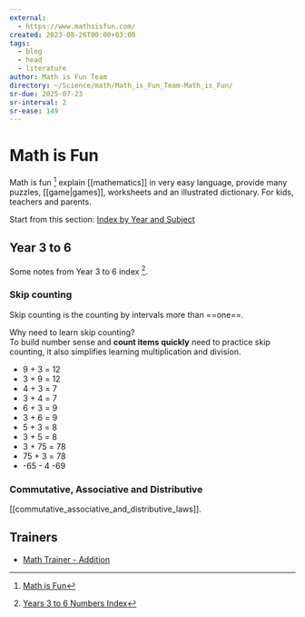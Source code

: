 ```yaml
---
external:
  - https://www.mathsisfun.com/
created: 2023-08-26T00:00+03:00
tags:
  - blog
  - head
  - literature
author: Math is Fun Team
directory: ~/Science/math/Math_is_Fun_Team-Math_is_Fun/
sr-due: 2025-07-23
sr-interval: 2
sr-ease: 149
---
```


# Math is Fun

Math is fun [^1] explain [[mathematics]] in very easy language, provide many puzzles, [[game|games]], worksheets and an illustrated dictionary. For kids, teachers and parents.

Start from this section: [Index by Year and Subject](https://www.mathsisfun.com/links/index.html)

## Year 3 to 6

Some notes from Year 3 to 6 index [^2].

### Skip counting

Skip counting is the counting by intervals more than ==one==. <!--SR:!2025-02-12,2,210-->

Why need to learn skip counting?
<br class="f">
To build number sense and **count items quickly** need to practice skip counting, it also simplifies learning multiplication and division. <!--SR:!2025-02-11,1,190-->

- 9 + 3 = <wbr class="f">12 <!--SR:!2025-02-11,1,190-->
- 3 + 9 = <wbr class="f">12 <!--SR:!2025-02-11,1,190-->
- 4 + 3 = <wbr class="f">7 <!--SR:!2025-02-12,2,210-->
- 3 + 4 = <wbr class="f">7 <!--SR:!2025-02-12,2,210-->
- 6 + 3 = <wbr class="f">9 <!--SR:!2025-02-12,2,210-->
- 3 + 6 = <wbr class="f">9 <!--SR:!2025-02-12,2,210-->
- 5 + 3 = <wbr class="f">8 <!--SR:!2025-02-12,2,210-->
- 3 + 5 = <wbr class="f">8 <!--SR:!2025-02-12,2,210-->
- 3 + 75 = <wbr class="f">78 <!--SR:!2025-02-12,2,210-->
- 75 + 3 = <wbr class="f">78 <!--SR:!2025-02-12,2,210-->
- -65 - 4 <wbr class="f"> -69

### Commutative, Associative and Distributive

[[commutative_associative_and_distributive_laws]].

## Trainers

- [Math Trainer - Addition](https://www.mathsisfun.com/numbers/math-trainer-addition.html)

[^1]: [Math is Fun](https://www.mathsisfun.com/)

[^2]: [Years 3 to 6 Numbers Index](https://www.mathsisfun.com/links/b-3to6-numbers.html)
